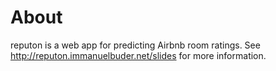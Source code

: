 # About
reputon is a web app for predicting Airbnb room ratings. 
See http://reputon.immanuelbuder.net/slides for more information.

